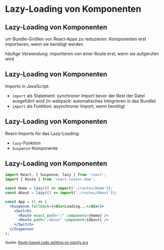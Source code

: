 # Lazy-Loading von Komponenten

## Lazy-Loading von Komponenten

um Bundle-Größen von React-Apps zu reduzieren: Komponenten erst importieren, wenn sie benötigt werden

häufige Verwendung: importieren von einer Route erst, wenn sie aufgerufen wird

## Lazy-Loading von Komponenten

Imports in JavaScript:

- `import` als Statement: synchroner Import bevor der Rest der Datei ausgeführt wird (in webpack: automatisches Integrieren in das Bundle)
- `import` als Funktion: asynchroner Import, wenn benötigt

## Lazy-Loading von Komponenten

React-Imports für das Lazy-Loading:

- `lazy`-Funktion
- `Suspense`-Komponente

## Lazy-Loading von Komponenten

```jsx
import React, { Suspense, lazy } from 'react';
import { Route } from 'react-router-dom';

const Home = lazy(() => import('./routes/Home'));
const About = lazy(() => import('./routes/About'));

const App = () => (
  <Suspense fallback={<div>Loading...</div>}>
    <Switch>
      <Route exact path="/" component={Home} />
      <Route path="/about" component={About} />
    </Switch>
  </Suspense>
);
```

<small>
  Quelle: <a
    href="https://reactjs.org/docs/code-splitting.html#route-based-code-splitting"
  >
    Route-based code splitting on reactjs.org
  </a>
</small>

